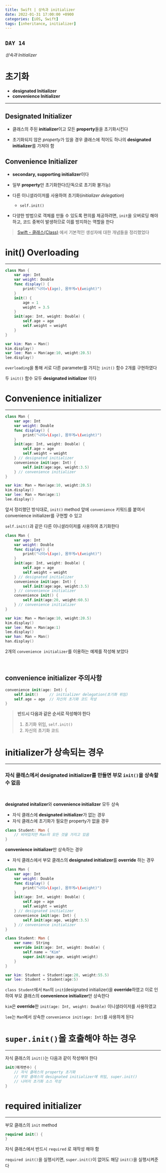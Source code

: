 ```yaml
---
title: Swift | 상속과 initializer
date: 2022-01-31 17:00:00 +0900
categories: [iOS, Swift]
tags: [inheritance, initializer]
---
```


## `DAY 14`

*상속과 Initializer*

# 초기화
- **designated Initializer**
- **convenience Initializer**

---

## **Designated Initializer**

- 클래스의 주된 **initializer**이고 모든 **property**들을 초기화시킨다

- 초기화되지 않은 *property*가 있을 경우 클래스에 적어도 하나의 **designated initializer**를 가져야 함

## **Convenience Initializer**

- **secondary, supporting initializer**이다
  
- 일부 **property**만 초기화한다(단독으로 초기화 불가능)
- 다른 이니셜라이저를 사용하여 초기화(*initializer delegation*)
  - `self.init()`

- 다양한 방법으로 객체를 만들 수 있도록 편의를 제공하려면, `init`을 오버로딩 해야하고, 코드 중복이 발생하므로 이를 방지하는 역할을 한다

> [Swift - 클래스(Class)](https://xpexpe.github.io/posts/swift-s-12/) 에서 기본적인 생성자에 대한 개념들을 정리했었다

# init() Overloading
---

```swift
class Man {
    var age: Int
    var weight: Double
    func display() {
        print("나이=\(age), 몸무게=\(weight)")
    }
    init() {
        age = 1
        weight = 3.5
    }
    init(age: Int, weight: Double) {
        self.age = age
        self.weight = weight
    }
}

var kim: Man = Man()
kim.display()
var lee: Man = Man(age:10, weight:20.5)
lee.display()
```

`overloading`을 통해 서로 다른 parameter를 가지는 `init()` 함수 2개를 구현하였다

두 `init()` 함수 모두 **designated initializer** 이다


# Convenience initializer
---

```swift
class Man {
    var age: Int
    var weight: Double
    func display() {
        print("나이=\(age), 몸무게=\(weight)")
    }
    init(age: Int, weight: Double) {
        self.age = age
        self.weight = weight
    } // designated initializer
    convenience init(age: Int) {
        self.init(age:age, weight:3.5)
    } // convenience initializer
}

var kim: Man = Man(age:10, weight:20.5)
kim.display()
var lee: Man = Man(age:1)
lee.display()
```

앞서 정리했던 방식대로, `init()` method 앞에 `convenience` 키워드를 붙여서 convenience initializer를 구현할 수 있고

`self.init()`과 같은 다른 이니셜라이저를 사용하여 초기화한다

```swift
class Man {
    var age: Int
    var weight: Double
    func display() {
        print("나이=\(age), 몸무게=\(weight)")
    }
    init(age: Int, weight: Double) {
        self.age = age
        self.weight = weight
    } // designated initializer
    convenience init(age: Int) {
        self.init(age:age, weight:3.5)
    } // convenience initializer
    convenience init() {
        self.init(age:20, weight:60.5)
    } // convenience initializer
}

var kim: Man = Man(age:10, weight:20.5)
kim.display()
var lee: Man = Man(age:1)
lee.display()
var han: Man = Man()
han.display()
```

2개의 `convenience initializer`를 이용하는 예제를 작성해 보았다

<br>

## **convenience initializer** 주의사항

```swift
convenience init(age: Int) {
    self.init()     // initializer delegation(초기화 위임)
    self.age = age  // 자신의 초기화 코드 작성
}
```

> **반드시 다음과 같은 순서로 작성해야 한다**
> 
> 1. 초기화 위임, `self.init()`
> 2. 자신의 초기화 코드

# initializer가 상속되는 경우
---

### **자식 클래스에서 designated initializer를 만들면 부모 `init()`을 상속할 수 없음**

<br>

**designated initalizer**와 **convenience initializer** 모두 상속
 - 자식 클래스에 **designated initializer**가 없는 경우
 - 자식 클래스에 초기화가 필요한 property가 없을 경우

```swift
class Student: Man {
    // 비어있지만 Man의 모든 것을 가지고 있음
}
```

**convenience initializer**만 상속하는 경우
- 자식 클래스에서 부모 클래스의 **designated initializer**를 **override** 하는 경우

```swift
class Man {
    var age: Int
    var weight: Double
    func display() {
        print("나이=\(age), 몸무게=\(weight)")
    }
    init(age: Int, weight: Double) {
        self.age = age
        self.weight = weight
    } // designated initializer
    convenience init(age: Int) {
        self.init(age:age, weight:3.5)
    } // convenience initializer
}

class Student: Man {
    var name: String
    override init(age: Int, weight: Double) {
        self.name = "Kim"
        super.init(age:age, weight:weight)
    }
}

var kim: Student = Student(age:20, weight:55.5)
var lee: Student = Student(age:5)
```

`class Student`에서 `Man`의 `init`(designated initializer)을 **override**하였고 이로 인하여 부모 클래스의 **convenience initializer**만 상속한다

`kim`은 **override**한 `init(age: Int, weight: Double)` 이니셜라이저를 사용하였고

`lee`는 `Man`에서 상속한 `convenience init(age: Int)`를 사용하게 된다

# `super.init()`을 호출해야 하는 경우
---

자식 클래스의 `init()`는 다음과 같이 작성해야 한다

```swift
init(매개변수) {
    // 자식 클래스의 property 초기화
    // 부모 클래스의 designated initializer에 위임, super.init()
    // 나머지 초기화 소스 작성
}
```

# required initializer
---

부모 클래스의 `init` method

```swift
required init() {
}
```

자식 클래스에서 반드시 `required` 로 재작성 해야 함

`required init()`을 실행시키면, `super.init()`이 없어도 해당 `init()`을 실행시켜준다
